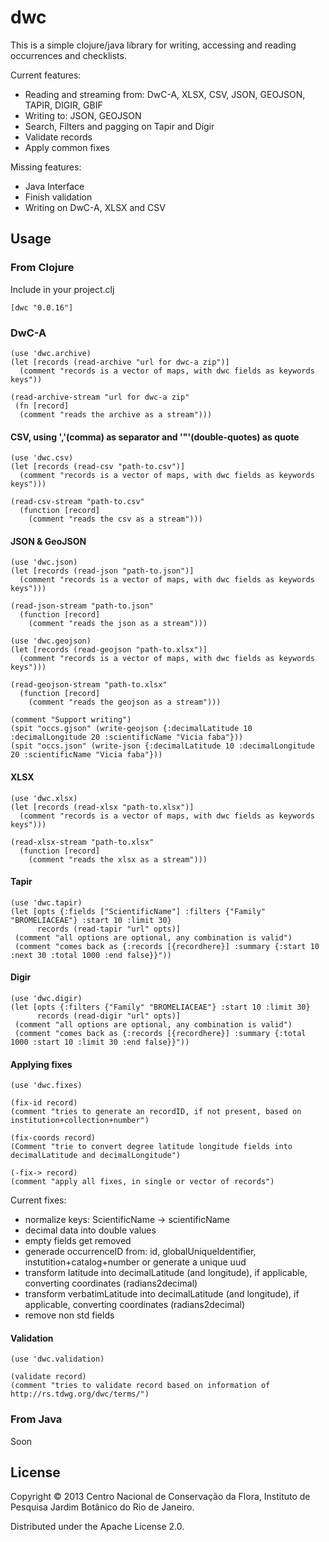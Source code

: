 # dwc

This is a simple clojure/java library for writing, accessing and reading occurrences and checklists.

Current features:
- Reading and streaming from: DwC-A, XLSX, CSV, JSON, GEOJSON, TAPIR, DIGIR, GBIF
- Writing to: JSON, GEOJSON
- Search, Filters and pagging on Tapir and Digir
- Validate records
- Apply common fixes

Missing features:
- Java Interface
- Finish validation
- Writing on DwC-A, XLSX and CSV

## Usage

### From Clojure

Include in your project.clj

    [dwc "0.0.16"]

### DwC-A

    (use 'dwc.archive)
    (let [records (read-archive "url for dwc-a zip")]
      (comment "records is a vector of maps, with dwc fields as keywords keys"))

    (read-archive-stream "url for dwc-a zip" 
     (fn [record]
      (comment "reads the archive as a stream")))

#### CSV, using ','(comma) as  separator and '"'(double-quotes) as quote

    (use 'dwc.csv) 
    (let [records (read-csv "path-to.csv")]
      (comment "records is a vector of maps, with dwc fields as keywords keys")))

    (read-csv-stream "path-to.csv"
      (function [record]
        (comment "reads the csv as a stream")))

#### JSON & GeoJSON

    (use 'dwc.json) 
    (let [records (read-json "path-to.json")]
      (comment "records is a vector of maps, with dwc fields as keywords keys")))

    (read-json-stream "path-to.json"
      (function [record]
        (comment "reads the json as a stream")))

    (use 'dwc.geojson) 
    (let [records (read-geojson "path-to.xlsx")]
      (comment "records is a vector of maps, with dwc fields as keywords keys")))

    (read-geojson-stream "path-to.xlsx"
      (function [record]
        (comment "reads the geojson as a stream")))

    (comment "Support writing")
    (spit "occs.gjson" (write-geojson {:decimalLatitude 10 :decimalLongitude 20 :scientificName "Vicia faba"}))
    (spit "occs.json" (write-json {:decimalLatitude 10 :decimalLongitude 20 :scientificName "Vicia faba"}))

#### XLSX

    (use 'dwc.xlsx) 
    (let [records (read-xlsx "path-to.xlsx")]
      (comment "records is a vector of maps, with dwc fields as keywords keys")))

    (read-xlsx-stream "path-to.xlsx"
      (function [record]
        (comment "reads the xlsx as a stream")))

#### Tapir

    (use 'dwc.tapir)
    (let [opts {:fields ["ScientificName"] :filters {"Family" "BROMELIACEAE"} :start 10 :limit 30}
          records (read-tapir "url" opts)]
     (comment "all options are optional, any combination is valid")
     (comment "comes back as {:records [{recordhere}] :summary {:start 10 :next 30 :total 1000 :end false}}"))

#### Digir

    (use 'dwc.digir)
    (let [opts {:filters {"Family" "BROMELIACEAE"} :start 10 :limit 30}
          records (read-digir "url" opts)]
     (comment "all options are optional, any combination is valid")
     (comment "comes back as {:records [{recordhere}] :summary {:total 1000 :start 10 :limit 30 :end false}}"))

#### Applying fixes

    (use 'dwc.fixes)

    (fix-id record)
    (comment "tries to generate an recordID, if not present, based on institution+collection+number")

    (fix-coords record)
    (Comment "trie to convert degree latitude longitude fields into decimalLatitude and decimalLongitude")

    (-fix-> record)
    (comment "apply all fixes, in single or vector of records")

Current fixes:
- normalize keys: ScientificName -> scientificName
- decimal data into double values
- empty fields get removed
- generade occurrenceID from: id, globalUniqueIdentifier, instutition+catalog+number or generate a unique uud
- transform latitude into decimalLatitude (and longitude), if applicable, converting coordinates (radians2decimal)
- transform verbatimLatitude into decimalLatitude (and longitude), if applicable, converting coordinates (radians2decimal)
- remove non std fields

#### Validation

    (use 'dwc.validation)

    (validate record)
    (comment "tries to validate record based on information of http://rs.tdwg.org/dwc/terms/")

### From Java

Soon

## License

Copyright © 2013 Centro Nacional de Conservação da Flora, Instituto de Pesquisa Jardim Botânico do Rio de Janeiro.

Distributed under the Apache License 2.0.

